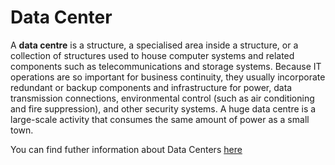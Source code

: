 # Data Center 
<!-- (Sustainability) -->

A **data centre** is a structure, a specialised area inside a structure, or a collection of structures used to house computer systems and related components such as telecommunications and storage systems. Because IT operations are so important for business continuity, they usually incorporate redundant or backup components and infrastructure for power, data transmission connections, environmental control (such as air conditioning and fire suppression), and other security systems. A huge data centre is a large-scale activity that consumes the same amount of power as a small town.

You can find futher information about Data Centers [here](../../T3.6/data_centre.md)
